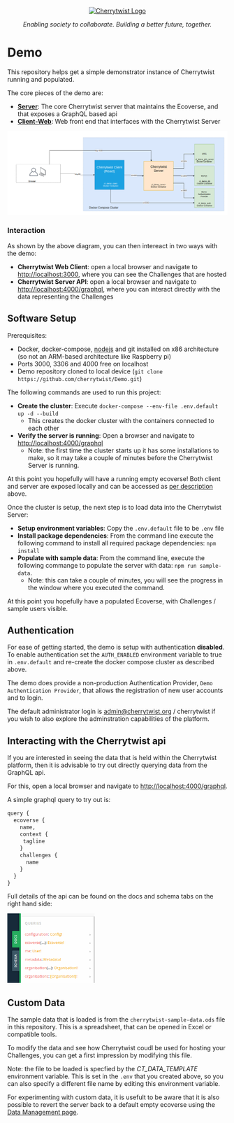 <p align="center">
  <a href="http://cherrytwist.org/" target="blank"><img src="https://cherrytwist.org/uploads/logos/CT-logo-teal-transparent.svg" width="400" alt="Cherrytwist Logo" /></a>
</p>
<p align="center"><i>Enabling society to collaborate. Building a better future, together.</i></p>


# Demo

This repository helps get a simple demonstrator instance of Cherrytwist running and populated.

The core pieces of the demo are:

- **[Server](http://github.com/cherrytwist/server)**: The core Cherrytwist server that maintains the Ecoverse, and that exposes a GraphQL based api
- **[Client-Web](http://github.com/cherrytwist/client-web)**: Web front end that interfaces with the Cherrytwist Server

<p >
<img src="docs/images/docker-compose.png" alt="Docker compose cluster" width="600" />
</p>

### Interaction
As shown by the above diagram, you can then intereact in two ways with the demo:
* **Cherrytwist Web Client**: open a local browser and navigate to [http://localhost:3000](http://localhost:3000), where you can see the Challenges that are hosted
* **Cherrytwist Server API**: open a local browser and navigate to [http://localhost:4000/graphql](http://localhost:4000/graphql), where you can interact directly with the data representing the Challenges

## Software Setup

Prerequisites:

- Docker, docker-compose, [nodejs](https://nodejs.org/en/download/package-manager/) and git installed on x86 architecture (so not an ARM-based architecture like Raspberry pi)
- Ports 3000, 3306 and 4000 free on localhost
- Demo repository cloned to local device (`git clone https://github.com/cherrytwist/Demo.git`)

The following commands are used to run this project:

* **Create the cluster**: Execute `docker-compose --env-file .env.default up -d --build`
  * This creates the docker cluster with the containers connected to each other
* **Verify the server is running**: Open a browser and navigate to [http://localhost:4000/graphql](http://localhost:4000/graphql)
  * Note: the first time the cluster starts up it has some installations to make, so it may take a couple of minutes before the Cherrytwist Server is running.

At this point you hopefully will have a running empty ecoverse! Both client and server are exposed locally and can be accessed as [per description](#Interaction) above.

Once the cluster is setup, the next step is to load data into the Cherrytwist Server:
* **Setup environment variables**: Copy the `.env.default` file to be `.env` file
* **Install package dependencies**: From the command line execute the following command to install all required package dependencies: `npm install`
* **Populate with sample data**: From the command line, execute the following commange to populate the server with data: `npm run sample-data`.
  * Note: this can take a couple of minutes, you will see the progress in the window where you executed the command.

At this point you hopefully have a populated Ecoverse, with Challenges / sample users visible.

## Authentication

For ease of getting started, the demo is setup with authentication **disabled**. To enable authentication set the `AUTH_ENABLED` environment variable to true in `.env.default` and re-create the docker compose cluster as described above.

The demo does provide a non-production Authentication Provider, `Demo Authentication Provider`, that allows the registration of new user accounts and to login.

The default administrator login is admin@cherrytwist.org / cherrytwist if you wish to also explore the adminstration capabilities of the platform.

## Interacting with the Cherrytwist api
If you are interested in seeing the data that is held within the Cherrytwist platform, then it is advisable to try out directly querying data from the GraphQL api.

For this, open a local browser and navigate to [http://localhost:4000/graphql](http://localhost:4000/graphql).

A simple graphql query to try out is:
```
query {
  ecoverse {
    name,
    context {
     tagline
    }
    challenges {
      name
    }
  }
}
```

Full details of the api can be found on the docs and schema tabs on the right hand side:
<p >
<img src="docs/images/graphql-playground.png" alt="Graphql api on playground" width="200" />
</p>


## Custom Data
The sample data that is loaded is from the ```cherrytwist-sample-data.ods``` file in this repository. This is a spreadsheet, that can be opened in Excel or compatible tools.

To modify the data and see how Cherrytwist coudl be used for hosting your Challenges, you can get a first impression by modifying this file.

Note: the file to be loaded is specfied by the *CT_DATA_TEMPLATE* environment variable. This is set in the ```.env``` that you created above, so you can also specify a different file name by editing this environment variable.

For experimenting with custom data, it is usefult to be aware that it is also possible to revert the server back to a default empty ecoverse using the [Data Management page](http://localhost:4000/data-management).

